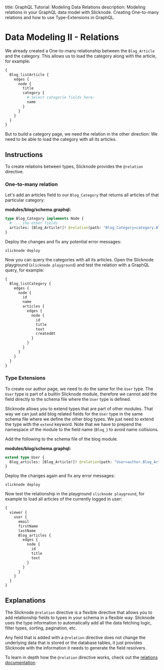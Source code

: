 title: GraphQL Tutorial: Modeling Data Relations
description: Modeling relations in your GraphQL data model with Slicknode. Creating One-to-many relations and how to use Type-Extensions in GraphQL. 

# Data Modeling II - Relations

We already created a One-to-many relationship between the `Blog_Article` and the category. 
This allows us to load the category along with the article, for example:

```graphql
{
  Blog_listArticle {
    edges {
      node {
        title
        category {
          # Select categorie fields here:
          name
        }
      }
    }
  }
}
```

But to build a category page, we need the relation in the other direction: We need to be able to
load the category with all its articles.

## Instructions

To create relations between types, Slicknode provides the `@relation` directive. 

### One-to-many relation

Let's add an articles field to our `Blog_Category` that returns all articles of that particular category:

**modules/blog/schema.graphql:**

```graphql
type Blog_Category implements Node {
  # ... the other fields
  articles: [Blog_Article!]! @relation(path: "Blog_Category=category.Blog_Article")
}
```

Deploy the changes and fix any potential error messages:

    slicknode deploy

Now you can query the categories with all its articles. Open the Slicknode playground (`slicknode playground`)
and test the relation with a GraphQL query, for example:

```graphql
{
  Blog_listCategory {
    edges {
      node {
        id
        name
        articles {
          edges {
            node {
              id
              title
              text
              createdAt
            }
          }
        }   
      }
    }
  }
}
```

### Type Extensions

To create our author page, we need to do the same for the `User` type. The `User` type is part of a builtin Slicknode
module, therefore we cannot add the field directly to the schema file where the `User` type is defined.

Slicknode allows you to extend types that are part of other modules. That way we can just add blog related fields
for the `User` type in the same schema file where we define the other blog types. We just need to extend the type
with the `extend` keyword. Note that we have to prepend the namespace of the module to the field name (`Blog_`) to avoid
name collisions. 

Add the following to the schema file of the blog module.

**modules/blog/schema.graphql:**

```graphql
extend type User {
  Blog_articles: [Blog_Article!]! @relation(path: "User=author.Blog_Article")
}
```

Deploy the changes again and fix any error messages: 
    
    slicknode deploy

Now test the relationship in the playground `slicknode playground`, for example to load all articles
of the currently logged in user:

```graphql
{
  viewer {
    user {
      email
      firstName
      lastName
      Blog_articles {
        edges {
          node {
            id
            title
            text
          }   
        }
      } 
    }
  }
}
```

## Explanations

The Slicknode `@relation` directive is a flexible directive that allows you to add relationship fields
to types in your schema in a flexible way. Slicknode uses the type information to automatically
add all the data fetching logic, filter types, sorting, pagination, etc.

Any field that is added with a `@relation` directive does not change the underlying data that is stored or the 
database tables, it just provides Slicknode with the information it needs to generate the field resolvers. 

To learn in depth how the `@relation` directive works, check out the [relations documentation](../data-modeling/relations.md)


